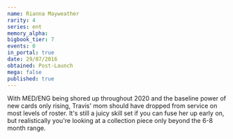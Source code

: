 ```yaml
---
name: Rianna Mayweather
rarity: 4
series: ent
memory_alpha:
bigbook_tier: 7
events: 0
in_portal: true
date: 29/07/2016
obtained: Post-Launch
mega: false
published: true
---
```


With MED/ENG being shored up throughout 2020 and the baseline power of new cards only rising, Travis' mom should have dropped from service on most levels of roster. It's still a juicy skill set if you can fuse her up early on, but realistically you're looking at a collection piece only beyond the 6-8 month range.
